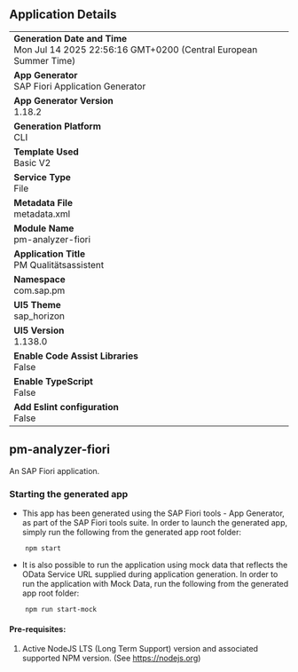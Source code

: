 ## Application Details
|               |
| ------------- |
|**Generation Date and Time**<br>Mon Jul 14 2025 22:56:16 GMT+0200 (Central European Summer Time)|
|**App Generator**<br>SAP Fiori Application Generator|
|**App Generator Version**<br>1.18.2|
|**Generation Platform**<br>CLI|
|**Template Used**<br>Basic V2|
|**Service Type**<br>File|
|**Metadata File**<br>metadata.xml|
|**Module Name**<br>pm-analyzer-fiori|
|**Application Title**<br>PM Qualitätsassistent|
|**Namespace**<br>com.sap.pm|
|**UI5 Theme**<br>sap_horizon|
|**UI5 Version**<br>1.138.0|
|**Enable Code Assist Libraries**<br>False|
|**Enable TypeScript**<br>False|
|**Add Eslint configuration**<br>False|

## pm-analyzer-fiori

An SAP Fiori application.

### Starting the generated app

-   This app has been generated using the SAP Fiori tools - App Generator, as part of the SAP Fiori tools suite.  In order to launch the generated app, simply run the following from the generated app root folder:

```
    npm start
```

- It is also possible to run the application using mock data that reflects the OData Service URL supplied during application generation.  In order to run the application with Mock Data, run the following from the generated app root folder:

```
    npm run start-mock
```

#### Pre-requisites:

1. Active NodeJS LTS (Long Term Support) version and associated supported NPM version.  (See https://nodejs.org)


